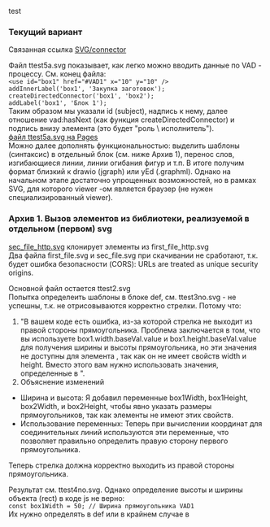 test
### Текущий вариант
Связанная ссылка [SVG/connector](https://github.com/bpmbpm/SemanticBPM/tree/main/implementations/SVG/connector#svg_createconnector)  

Файл ttest5a.svg показывает, как легко можно вводить данные по VAD - процессу. См. конец файла:  
`<use id="box1" href="#VAD1" x="10" y="10" />` \
`addInnerLabel('box1', 'Закупка заготовок');`\
`createDirectedConnector('box1', 'box2');` \
`addLabel('box1', 'Блок 1');` \
Таким образом мы указали id (subject), надпись к нему, далее отношение vad:hasNext (как функция createDirectedConnector) и подпись внизу элемента (это будет "роль \ исполнитель").  
[файл ttest5a.svg на Pages](https://bpmbpm.github.io/doc/test/SVG/ttest5a.svg)  
Можно далее дополнять функциональностью: выделить шаблоны (синтаксис) в отдельный блок (см. ниже Архив 1), перенос слов, изгибающиеся линии, линии огибания фигур и т.п. В итоге получим формат близкий к drawio (jgraph) или yEd (.graphml). Однако на начальном этапе достаточно упрощенных возможностей, но в рамках SVG, для которого viewer -ом является браузер (не нужен специализированный viewer).   


### Архив 1. Вызов элементов из библиотеки, реализуемой в отдельном (первом) svg
[sec_file_http.svg](https://bpmbpm.github.io/doc/test/SVG/sec_file_http.svg) клонирует элементы из first_file_http.svg  
Два файла first_file.svg и sec_file.svg при скачивании не сработают, т.к. будет ошибка безопасности (CORS): URLs are treated as unique security origins.

Основной файл остается ttest2.svg  
Попытка определеить шаблоны в блоке def, см. ttest3no.svg - не успешны, т.к. не отрисовываются корректно стрелки. Потому что:  
1. "В вашем коде есть ошибка, из-за которой стрелка не выходит из правой стороны прямоугольника. Проблема заключается в том, что вы используете box1.width.baseVal.value и box1.height.baseVal.value для получения ширины и высоты прямоугольника, но эти значения не доступны для элемента <use>, так как он не имеет свойств width и height. Вместо этого вам нужно использовать значения, определенные в <defs>".
2.  Объяснение изменений
- Ширина и высота: Я добавил переменные box1Width, box1Height, box2Width, и box2Height, чтобы явно указать размеры прямоугольников, так как элементы <use> не имеют этих свойств.
- Использование переменных: Теперь при вычислении координат для соединительных линий используются эти переменные, что позволяет правильно определить правую сторону первого прямоугольника.  

Теперь стрелка должна корректно выходить из правой стороны прямоугольника.

Результат см. ttest4no.svg. Однако определение высоты и ширины объекта (rect) в коде js не верно:   
`const box1Width = 50; // Ширина прямоугольника VAD1`  
Их нужно определять в def или в крайнем случае в <style>. 

### Материалы
Best:
- https://habr.com/ru/articles/320504/
- https://www.w3.org/TR/SVG2/struct.html#MetadataElement		
Метаданные, включаемые в содержимое SVG, должны быть указаны в элементах ' metadata ' .
Вот пример того, как метаданные могут быть включены в документ SVG. В примере используется схема Dublin Core версии 1.1.

Ссылки:
- [Перевод книги Pocket Guide to Writing SVG, c разрешения автора — Джони Трайтел](https://css-live.ru/articles/karmannoe-rukovodstvo-po-napisaniyu-svg-glava-1-organizaciya-dokumenta.html), Элемент defs
- [SVG в вебе. Практическое руководство](https://svgontheweb.com/ru/)
- [Структура SVG-файла](https://webmaster.alexanderklimov.ru/html/svg/structure.php)
- [Библиотека js по изменению форм в SVG элементах](https://ru.stackoverflow.com/questions/616315/%d0%91%d0%b8%d0%b1%d0%bb%d0%b8%d0%be%d1%82%d0%b5%d0%ba%d0%b0-js-%d0%bf%d0%be-%d0%b8%d0%b7%d0%bc%d0%b5%d0%bd%d0%b5%d0%bd%d0%b8%d1%8e-%d1%84%d0%be%d1%80%d0%bc-%d0%b2-svg-%d1%8d%d0%bb%d0%b5%d0%bc%d0%b5%d0%bd%d1%82%d0%b0%d1%85)
- [svg-art](https://svg-art.ru/?page_id=1047)
- [mozilla: Element/use](https://developer.mozilla.org/en-US/docs/Web/SVG/Element/use)
- [Как нарисовать прямоугольник на SVG движением мыши](https://ru.stackoverflow.com/questions/1335194/%D0%A0%D0%B8%D1%81%D0%BE%D0%B2%D0%B0%D0%BD%D0%B8%D0%B5-svg-%D0%B2-%D0%B1%D1%80%D0%B0%D1%83%D0%B7%D0%B5%D1%80%D0%B5-%D0%92%D0%BE%D0%B7%D0%BC%D0%BE%D0%B6%D0%BD%D0%BE-%D0%BB%D0%B8)
- https://ru.hexlet.io/blog/posts/kak-rabotat-s-formatom-svg-rukovodstvo-dlya-nachinayuschih-veb-razrabotchikov
- https://serganbus.github.io/d3tutorials/svg_primer.html
- https://serganbus.github.io/d3tutorials/index.html
